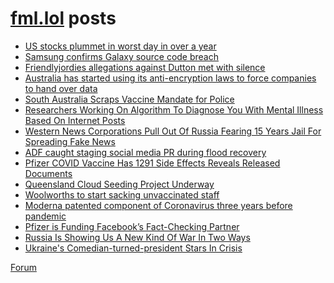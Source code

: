 # [fml.lol](https://fml.lol) posts
<!-- BLOG-POST-LIST:START -->
- [US stocks plummet in worst day in over a year](https://fml.lol/us-stocks-plummet-in-worst-day-in-over-a-year/)
- [Samsung confirms Galaxy source code breach](https://fml.lol/samsung-confirms-galaxy-source-code-breach/)
- [Friendlyjordies allegations against Dutton met with silence](https://fml.lol/friendlyjordies-allegations-against-dutton-met-with-silence/)
- [Australia has started using its anti-encryption laws to force companies to hand over data](https://fml.lol/australia-has-started-using-its-anti-encryption-laws-to-force-companies-to-hand-over-data/)
- [South Australia Scraps Vaccine Mandate for Police](https://fml.lol/south-australia-scraps-vaccine-mandate-for-police/)
- [Researchers Working On Algorithm To Diagnose You With Mental Illness Based On Internet Posts](https://fml.lol/researchers-working-on-algorithm-to-diagnose-you-with-mental-illness-based-on-internet-posts/)
- [Western News Corporations Pull Out Of Russia Fearing 15 Years Jail For Spreading Fake News](https://fml.lol/western-news-organizations-pull-out-of-russia-fearing-15-years-jail-for-spreading-fake-news/)
- [ADF caught staging social media PR during flood recovery](https://fml.lol/adf-caught-staging-social-media-pr-during-flood-recovery/)
- [Pfizer COVID Vaccine Has 1291 Side Effects Reveals Released Documents](https://fml.lol/pfizer-covid-vaccine-has-1291-side-effects-reveals-released-documents/)
- [Queensland Cloud Seeding Project Underway](https://fml.lol/queensland-cloud-seeding-project-underway/)
- [Woolworths to start sacking unvaccinated staff](https://fml.lol/woolworths-to-start-sacking-unvaccinated-staff/)
- [Moderna patented component of Coronavirus three years before pandemic](https://fml.lol/moderna-patented-component-of-coronavirus-three-years-before-pandemic/)
- [Pfizer is Funding Facebook’s Fact-Checking Partner](https://fml.lol/pfizer-is-funding-facebooks-fact-checking-partner/)
- [Russia Is Showing Us A New Kind Of War In Two Ways](https://fml.lol/russia-is-showing-us-a-new-kind-of-war-in-two-ways/)
- [Ukraine&#39;s Comedian-turned-president Stars In Crisis](https://fml.lol/ukraines-comedian-turned-president-stars-in-crisis/)
<!-- BLOG-POST-LIST:END -->

[Forum](https://forum.fml.lol)
